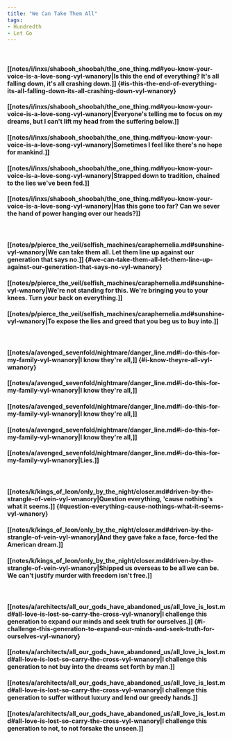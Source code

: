 ```yaml
---
title: "We Can Take Them All"
tags:
- Hundredth
- Let Go
---
```

&nbsp;
#### [[notes/i/inxs/shabooh_shoobah/the_one_thing.md#you-know-your-voice-is-a-love-song-vyl-wnanory|Is this the end of everything? It's all falling down, it's all crashing down.]] {#is-this-the-end-of-everything-its-all-falling-down-its-all-crashing-down-vyl-wnanory}
#### [[notes/i/inxs/shabooh_shoobah/the_one_thing.md#you-know-your-voice-is-a-love-song-vyl-wnanory|Everyone's telling me to focus on my dreams, but I can't lift my head from the suffering below.]]
#### [[notes/i/inxs/shabooh_shoobah/the_one_thing.md#you-know-your-voice-is-a-love-song-vyl-wnanory|Sometimes I feel like there's no hope for mankind.]]
#### [[notes/i/inxs/shabooh_shoobah/the_one_thing.md#you-know-your-voice-is-a-love-song-vyl-wnanory|Strapped down to tradition, chained to the lies we've been fed.]]
#### [[notes/i/inxs/shabooh_shoobah/the_one_thing.md#you-know-your-voice-is-a-love-song-vyl-wnanory|Has this gone too far? Can we sever the hand of power hanging over our heads?]]
&nbsp;
#### [[notes/p/pierce_the_veil/selfish_machines/caraphernelia.md#sunshine-vyl-wnanory|We can take them all. Let them line up against our generation that says no.]] {#we-can-take-them-all-let-them-line-up-against-our-generation-that-says-no-vyl-wnanory}
#### [[notes/p/pierce_the_veil/selfish_machines/caraphernelia.md#sunshine-vyl-wnanory|We're not standing for this. We're bringing you to your knees. Turn your back on everything.]]
#### [[notes/p/pierce_the_veil/selfish_machines/caraphernelia.md#sunshine-vyl-wnanory|To expose the lies and greed that you beg us to buy into.]]
&nbsp;
#### [[notes/a/avenged_sevenfold/nightmare/danger_line.md#i-do-this-for-my-family-vyl-wnanory|I know they're all,]] {#i-know-theyre-all-vyl-wnanory}
#### [[notes/a/avenged_sevenfold/nightmare/danger_line.md#i-do-this-for-my-family-vyl-wnanory|I know they're all,]]
#### [[notes/a/avenged_sevenfold/nightmare/danger_line.md#i-do-this-for-my-family-vyl-wnanory|I know they're all,]]
#### [[notes/a/avenged_sevenfold/nightmare/danger_line.md#i-do-this-for-my-family-vyl-wnanory|I know they're all,]]
#### [[notes/a/avenged_sevenfold/nightmare/danger_line.md#i-do-this-for-my-family-vyl-wnanory|Lies.]]
&nbsp;
#### [[notes/k/kings_of_leon/only_by_the_night/closer.md#driven-by-the-strangle-of-vein-vyl-wnanory|Question everything, 'cause nothing's what it seems.]] {#question-everything-cause-nothings-what-it-seems-vyl-wnanory}
#### [[notes/k/kings_of_leon/only_by_the_night/closer.md#driven-by-the-strangle-of-vein-vyl-wnanory|And they gave fake a face, force-fed the American dream.]]
#### [[notes/k/kings_of_leon/only_by_the_night/closer.md#driven-by-the-strangle-of-vein-vyl-wnanory|Shipped us overseas to be all we can be. We can't justify murder with freedom isn't free.]]
&nbsp;
#### [[notes/a/architects/all_our_gods_have_abandoned_us/all_love_is_lost.md#all-love-is-lost-so-carry-the-cross-vyl-wnanory|I challenge this generation to expand our minds and seek truth for ourselves.]] {#i-challenge-this-generation-to-expand-our-minds-and-seek-truth-for-ourselves-vyl-wnanory}
#### [[notes/a/architects/all_our_gods_have_abandoned_us/all_love_is_lost.md#all-love-is-lost-so-carry-the-cross-vyl-wnanory|I challenge this generation to not buy into the dreams set forth by man.]]
#### [[notes/a/architects/all_our_gods_have_abandoned_us/all_love_is_lost.md#all-love-is-lost-so-carry-the-cross-vyl-wnanory|I challenge this generation to suffer without luxury and lend our greedy hands.]]
#### [[notes/a/architects/all_our_gods_have_abandoned_us/all_love_is_lost.md#all-love-is-lost-so-carry-the-cross-vyl-wnanory|I challenge this generation to not, to not forsake the unseen.]]
